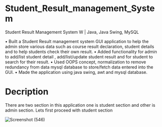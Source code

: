 # Student_Result_management_System
 Student Result Management System W | Java, Java Swing, MySQL
 
• Built a Student Result management system GUI application to help the admin store various data such as course result declaration, student details and to help students check their own result.
• Added functionality for admin to add/list student detail , add/list/update student result and for student to
search for their result.
• Used OOPS concept, normalization to remove redundancy from data mysql database to store/fetch data
entered into the GUI.
• Made the application using java swing, awt and mysql database.
# Decription
There are two section in this application one is student section and other is admin section. Lets first proceed with student section

![Screenshot (546)](https://github.com/SonuKumar123098/Student_Result_management_System/assets/112372023/4faff499-73ab-4ab3-a436-fd2335d4541e)


